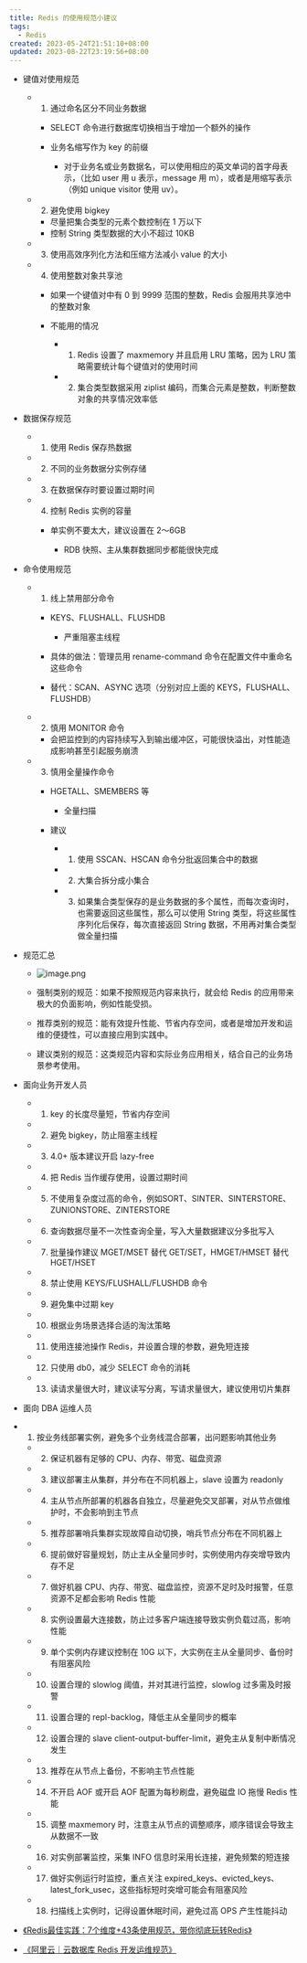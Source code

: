 ```yaml
---
title: Redis 的使用规范小建议
tags:
  - Redis
created: 2023-05-24T21:51:10+08:00
updated: 2023-08-22T23:19:56+08:00
---
```


- 键值对使用规范

  - 1. 通过命名区分不同业务数据

    - SELECT 命令进行数据库切换相当于增加一个额外的操作
    - 业务名缩写作为 key 的前缀

      - 对于业务名或业务数据名，可以使用相应的英文单词的首字母表示，（比如 user 用 u 表示，message 用 m），或者是用缩写表示（例如 unique visitor 使用 uv）。

  - 2. 避免使用 bigkey

    - 尽量把集合类型的元素个数控制在 1 万以下
    - 控制 String 类型数据的大小不超过 10KB

  - 3. 使用高效序列化方法和压缩方法减小 value 的大小
  - 4. 使用整数对象共享池

    - 如果一个键值对中有 0 到 9999 范围的整数，Redis 会服用共享池中的整数对象
    - 不能用的情况

      - 1. Redis 设置了 maxmemory 并且启用 LRU 策略，因为 LRU 策略需要统计每个键值对的使用时间
      - 2. 集合类型数据采用 ziplist 编码，而集合元素是整数，判断整数对象的共享情况效率低

- 数据保存规范

  - 1. 使用 Redis 保存热数据
  - 2. 不同的业务数据分实例存储
  - 3. 在数据保存时要设置过期时间
  - 4. 控制 Redis 实例的容量

    - 单实例不要太大，建议设置在 2～6GB

      - RDB 快照、主从集群数据同步都能很快完成

- 命令使用规范

  - 1. 线上禁用部分命令

    - KEYS、FLUSHALL、FLUSHDB

      - 严重阻塞主线程

    - 具体的做法：管理员用 rename-command 命令在配置文件中重命名这些命令
    - 替代：SCAN、ASYNC 选项（分别对应上面的 KEYS，FLUSHALL、FLUSHDB）

  - 2. 慎用 MONITOR 命令

    - 会把监控到的内容持续写入到输出缓冲区，可能很快溢出，对性能造成影响甚至引起服务崩溃

  - 3. 慎用全量操作命令

    - HGETALL、SMEMBERS 等

      - 全量扫描

    - 建议

      - 1. 使用 SSCAN、HSCAN 命令分批返回集合中的数据
      - 2. 大集合拆分成小集合
      - 3. 如果集合类型保存的是业务数据的多个属性，而每次查询时，也需要返回这些属性，那么可以使用 String 类型，将这些属性序列化后保存，每次直接返回 String 数据，不用再对集合类型做全量扫描

- 规范汇总
  - ![image.png](https://cdn.jsdelivr.net/gh/11ze/static/images/redis-46-1.png)

  - 强制类别的规范：如果不按照规范内容来执行，就会给 Redis 的应用带来极大的负面影响，例如性能受损。
  - 推荐类别的规范：能有效提升性能、节省内存空间，或者是增加开发和运维的便捷性，可以直接应用到实践中。
  - 建议类别的规范：这类规范内容和实际业务应用相关，结合自己的业务场景参考使用。

- 面向业务开发人员

  - 1. key 的长度尽量短，节省内存空间
  - 2. 避免 bigkey，防止阻塞主线程
  - 3. 4.0+ 版本建议开启 lazy-free
  - 4. 把 Redis 当作缓存使用，设置过期时间
  - 5. 不使用复杂度过高的命令，例如SORT、SINTER、SINTERSTORE、ZUNIONSTORE、ZINTERSTORE
  - 6. 查询数据尽量不一次性查询全量，写入大量数据建议分多批写入
  - 7. 批量操作建议 MGET/MSET 替代 GET/SET，HMGET/HMSET 替代 HGET/HSET
  - 8. 禁止使用 KEYS/FLUSHALL/FLUSHDB 命令
  - 9. 避免集中过期 key
  - 10. 根据业务场景选择合适的淘汰策略
  - 11. 使用连接池操作 Redis，并设置合理的参数，避免短连接
  - 12. 只使用 db0，减少 SELECT 命令的消耗
  - 13. 读请求量很大时，建议读写分离，写请求量很大，建议使用切片集群

- 面向 DBA 运维人员

- 1. 按业务线部署实例，避免多个业务线混合部署，出问题影响其他业务
  - 2. 保证机器有足够的 CPU、内存、带宽、磁盘资源
  - 3. 建议部署主从集群，并分布在不同机器上，slave 设置为 readonly
  - 4. 主从节点所部署的机器各自独立，尽量避免交叉部署，对从节点做维护时，不会影响到主节点
  - 5. 推荐部署哨兵集群实现故障自动切换，哨兵节点分布在不同机器上
  - 6. 提前做好容量规划，防止主从全量同步时，实例使用内存突增导致内存不足
  - 7. 做好机器 CPU、内存、带宽、磁盘监控，资源不足时及时报警，任意资源不足都会影响 Redis 性能
  - 8. 实例设置最大连接数，防止过多客户端连接导致实例负载过高，影响性能
  - 9. 单个实例内存建议控制在 10G 以下，大实例在主从全量同步、备份时有阻塞风险
  - 10. 设置合理的 slowlog 阈值，并对其进行监控，slowlog 过多需及时报警
  - 11. 设置合理的 repl-backlog，降低主从全量同步的概率
  - 12. 设置合理的 slave client-output-buffer-limit，避免主从复制中断情况发生
  - 13. 推荐在从节点上备份，不影响主节点性能
  - 14. 不开启 AOF 或开启 AOF 配置为每秒刷盘，避免磁盘 IO 拖慢 Redis 性能
  - 15. 调整 maxmemory 时，注意主从节点的调整顺序，顺序错误会导致主从数据不一致
  - 16. 对实例部署监控，采集 INFO 信息时采用长连接，避免频繁的短连接
  - 17. 做好实例运行时监控，重点关注 expired_keys、evicted_keys、latest_fork_usec，这些指标短时突增可能会有阻塞风险
  - 18. 扫描线上实例时，记得设置休眠时间，避免过高 OPS 产生性能抖动

- [《Redis最佳实践：7个维度+43条使用规范，带你彻底玩转Redis》](https://mp.weixin.qq.com/s/oDV-2IkX16EffLcStT0bSg)
- [《阿里云｜云数据库 Redis 开发运维规范》](https://help.aliyun.com/document_detail/251467.html)
